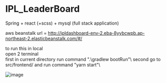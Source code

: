 # IPL_LeaderBoard
Spring + react (+scss) + mysql (full stack application)

aws beanstalk url = http://ipldashboard-env-2.eba-8yybcwpb.ap-northeast-2.elasticbeanstalk.com/#/

to run this in local\
open 2 terminal\
first in current directory run command ".\gradlew bootRun"\\ 
second go to src/frontend/ and run command "yarn start"\\

![image](https://user-images.githubusercontent.com/52444134/122516795-28775a80-d04a-11eb-9ec1-2151bca45c08.png)
